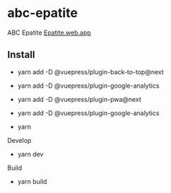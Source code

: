 # abc-epatite

ABC Epatite
[Epatite.web.app](https://epatite.web.app)

## Install

- yarn add -D @vuepress/plugin-back-to-top@next
- yarn add -D @vuepress/plugin-google-analytics
- yarn add -D @vuepress/plugin-pwa@next
- yarn add -D @vuepress/plugin-google-analytics

- yarn

Develop

- yarn dev

Build

- yarn build

